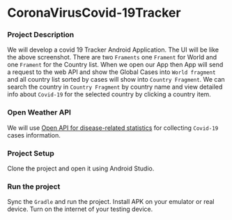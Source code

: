 # CoronaVirusCovid-19Tracker

### Project Description
We will develop a covid 19 Tracker Android Application. The UI will be like the above screenshot. There are two `Framents` one `Frament`  for World and one `Frament` for the Country list. When we open our App then App will send a request to the web API and show the Global Cases into `World fragment` and all country list sorted by cases will show into `Country Fragment`. We can search the country in `Country Fragment` by country name and view detailed info about `Covid-19` for the selected country by clicking a country item.

### Open Weather API
We will use [Open API for disease-related statistics](https://corona.lmao.ninja/docs/) for collecting `Covid-19` cases information.

### Project Setup
Clone the project and open it using Android Studio.

### Run the project
Sync the `Gradle` and run the project. Install APK on your emulator or real device. Turn on the internet of your testing device.

